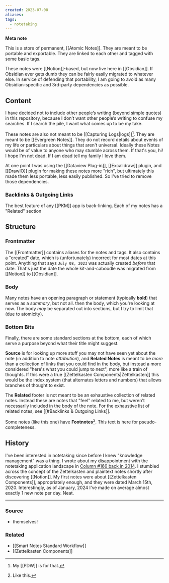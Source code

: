 ```yaml
---
created: 2023-07-08
aliases: 
tags:
  - notetaking
---
```

**Meta note**

This is a store of permanent, [[Atomic Notes]]. They are meant to be portable and exportable. They are linked to each other and tagged with some basic tags.

These notes were [[Notion]]-based, but now live here in [[Obsidian]]. If Obsidian ever gets dumb they can be fairly easily migrated to whatever else. In service of defending that portability, I am going to avoid as many Obsidian-specific and 3rd-party dependencies as possible.

## Content

I have decided not to include other people’s writing (beyond simple quotes) in this repository, because I don’t want other people’s writing to confuse my searches. If I search the pile, I want what comes up to be my take. 

These notes are also not meant to be [[Capturing Logs|logs]][^1]. They are meant to be [[Evergreen Notes]]. They do not record details about events of my life or particulars about things that aren't universal. Ideally these Notes would be of value to anyone who may stumble across them. If that's you, hi! I hope I'm not dead. If I am dead tell my family I love them.

At one point I was using the [[Dataview Plug-in]], [[Excalidraw]] plugin, and [[DrawIO]] plugin for making these notes more "rich", but ultimately this made them less portable, less easily published. So I've tried to remove those dependencies.
### Backlinks & Outgoing Links
The best feature of any [[PKM]] app is back-linking. Each of my notes has a "Related" section

## Structure

### Frontmatter
The [[Frontmatter]] contains aliases for the notes and tags. It also contains a "created" date, which is (unfortunately) incorrect for most dates at this point. Anything that says `July 08, 2023` was actually created *before* that date. That's just the date the whole kit-and-caboodle was migrated from [[Notion]] to [[Obsidian]].

### Body
Many notes have an opening paragraph or statement (typically **bold**) that serves as a *summary*, but not all.  then the body, which you're looking at now. The body *may* be separated out into sections, but I try to limit that (due to atomicity). 

### Bottom Bits
Finally, there are some standard sections at the bottom, each of which serve a purpose beyond what their title might suggest. 

**Source** is for looking up more stuff you may not have seen yet about the note (in addition to note *attribution*), and **Related Notes** is meant to be *more* than a collection of links that you could find in the body, but instead a more considered "here's what you could jump to next", more like a train of thoughts. If this were a true [[Zettelkasten Components|Zettelkasten]] this would be the index system (that alternates letters and numbers) that allows branches of thought to exist.

The **Related** footer is not meant to be an exhaustive collection of related notes. Instead these are notes that "feel" related to me, but weren't necessarily included in the body of the note. For the exhaustive list of related notes, see [[#Backlinks & Outgoing Links]].

Some notes (like this one) have **Footnotes**[^2]. This text is here for pseudo-completeness.

[^1]:My [[PDW]] is for that.
[^2]:Like this.

## History

I've been interested in notetaking since before I knew "knowledge management" was a thing. I wrote about my disappointment with the notetaking application landscape in [Column #166 back in 2014](https://aarongilly.com/166/). I stumbled across the concept of the Zettelkasten and plaintext notes shortly after discovering [[Notion]]. My first notes were about [[Zettelkasten Components]], appropriately enough, and they were dated March 15th, 2020. Interestingly, as of January, 2024 I've made on average almost exactly 1 new note per day. Neat.

---

### Source
- themselves!

### Related
- [[Smart Notes Standard Workflow]]
- [[Zettelkasten Components]]